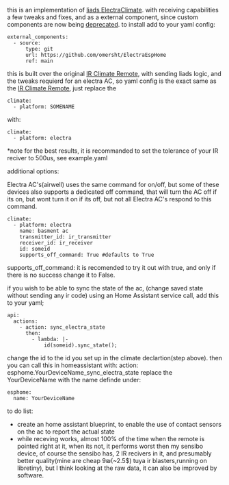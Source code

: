 this is an implementation of [liads ElectraClimate](https://gist.github.com/liads/c702fd4b8529991af9cd52d03b694814). with receiving capabilities a few tweaks and fixes, and as a external component,
since custom components are now being [deprecated](https://esphome.io/guides/contributing#a-note-about-custom-components).
to install add to your yaml config:
```
external_components:
  - source:
      type: git
      url: https://github.com/omersht/ElectraEspHome
      ref: main
```
this is built over the original [IR Climate Remote](https://esphome.io/components/climate/climate_ir.html), with sending liads logic, and the tweaks requierd for an electra AC,
so yaml config is the exact same as the [IR Climate Remote](https://esphome.io/components/climate/climate_ir.html), just replace the

```
climate:
  - platform: SOMENAME
```
with:
```
climate:
  - platform: electra
```
*note for the best results, it is recommanded to set the tolerance of your IR reciver to 500us, see example.yaml

additional options:

Electra AC's(airwell) uses the same command for on/off, but some of these devices also supports a dedicated off command, that will turn the AC off if its on, but wont turn it on if its off, but not all Electra AC's respond to this command.

```
climate:
  - platform: electra
    name: basment ac
    transmitter_id: ir_transmitter
    receiver_id: ir_receiver
    id: someid
    supports_off_command: True #defaults to True
```
supports_off_command: it is recomended to try it out with true, and only if there is no success change it to False.

if you wish to be able to sync the state of the ac, (change saved state without sending any ir code) using an Home Assistant service call, add this to your yaml;
```
api:
  actions:
    - action: sync_electra_state
      then:
        - lambda: |-
            id(someid).sync_state();
```
change the id to the id you set up in the climate declartion(step above).
then you can call this in homeassistant with:
action: esphome.YourDeviceName_sync_electra_state
replace the YourDeviceName with the name definde under:
```
esphome:
  name: YourDeviceName
```

to do list:
* create an home assistant blueprint, to enable the use of contact sensors on the ac to report the actual state
* while receving works, almost 100% of the time when the remote is pointed right at it, when its not, it performs worst then my sensibo device, of course the sensibo has, 2 IR recivers in it, and presumably better quality(mine are cheap 9₪(~2.5$) tuya ir blasters,running on libretiny), but I think looking at the raw data, it can also be improved by software.
